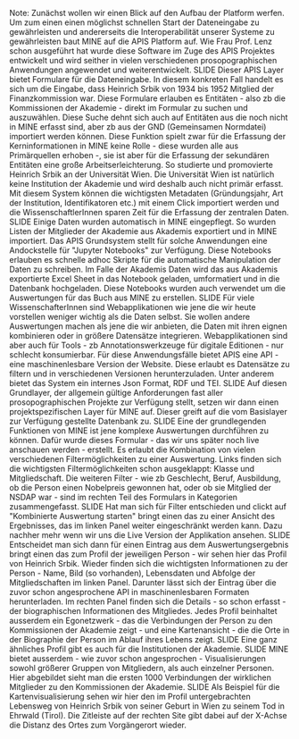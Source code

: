 <span class="fragment step-fade-in-then-out"></span>
<span class="fragment step-fade-in-then-out"></span>
<span class="fragment step-fade-in-then-out"></span>
<span class="fragment step-fade-in-then-out"></span>
<span class="fragment step-fade-in-then-out"></span>
<span class="fragment step-fade-in-then-out"></span>
<span class="fragment step-fade-in-then-out"></span>
<span class="fragment step-fade-in-then-out"></span>
<span class="fragment step-fade-in-then-out"></span>
<span class="fragment step-fade-in-then-out"></span>

<div data-animate data-src="images/mine_system_layers.drawio.svg">
<!--
{ "setup": [
{ "element": "[id*='cell-']", "modifier": "opacity", "parameters": [ 0 ] },
{ "element": "#cell-5, #cell-3, #cell-4", "modifier": "opacity", "parameters": [ 1 ] }
],
"animation": [
[],
[{ "element": "#cell-13, #cell-12, #cell-18", "duration": 50, "modifier": "opacity", "parameters": [ 1 ] }, { "element": "#cell-13 > path, #cell-12 > path", "duration": 50, "modifier": "attr", "parameters": [ {"stroke": "#343aeb", "stroke-width": 2} ] }],
[{ "element": "#cell-20, #cell-14, #cell-15", "duration": 50, "modifier": "opacity", "parameters": [ 1 ] }, { "element": "#cell-18", "duration": 50, "modifier": "opacity", "parameters": [ 0.3 ] }, { "element": "#cell-14 > path, #cell-15 > path", "duration": 50, "modifier": "attr", "parameters": [ {"stroke": "#343aeb", "stroke-width": 2} ] }, { "element": "#cell-13 > path, #cell-12 > path", "duration": 50, "modifier": "attr", "parameters": [ {"stroke": "#000000", "stroke-width": 1} ] }],
[{ "element": "#cell-7, #cell-6, #cell-19", "duration": 50, "modifier": "opacity", "parameters": [ 1 ] }, { "element": "#cell-20", "duration": 50, "modifier": "opacity", "parameters": [ 0.3 ] }, { "element": "#cell-7 > path, #cell-6 > path", "duration": 50, "modifier": "attr", "parameters": [ {"stroke": "#343aeb", "stroke-width": 2} ] }, { "element": "#cell-14 > path, #cell-15 > path", "duration": 50, "modifier": "attr", "parameters": [ {"stroke": "#000000", "stroke-width": 1} ] }],
[{ "element": "#cell-22, #cell-24, #cell-23", "duration": 50, "modifier": "opacity", "parameters": [ 1 ] }, { "element": "#cell-19", "duration": 50, "modifier": "opacity", "parameters": [ 0.3 ] }, { "element": "#cell-7 > path, #cell-6 > path", "duration": 50, "modifier": "attr", "parameters": [ {"stroke": "#000000", "stroke-width": 1} ] }],
[{ "element": "#cell-27, #cell-25", "duration": 50, "modifier": "opacity", "parameters": [ 1 ] }, { "element": "#cell-25 > path", "duration": 50, "modifier": "attr", "parameters": [ {"stroke": "#343aeb", "stroke-width": 2} ] }],
[{ "element": "#cell-29", "duration": 50, "modifier": "opacity", "parameters": [ 1 ] }, { "element": "#cell-27", "duration": 50, "modifier": "opacity", "parameters": [ 0.3 ] }],
[{ "element": "#cell-35, #cell-33", "duration": 50, "modifier": "opacity", "parameters": [ 1 ] }, { "element": "#cell-29", "duration": 50, "modifier": "opacity", "parameters": [ 0.3 ] }, { "element": "#cell-33 > path", "duration": 50, "modifier": "attr", "parameters": [ {"stroke": "#343aeb", "stroke-width": 2} ] }, { "element": "#cell-25 > path", "duration": 50, "modifier": "attr", "parameters": [ {"stroke": "#000000", "stroke-width": 1} ] }],
[{ "element": "#cell-38", "duration": 50, "modifier": "opacity", "parameters": [ 1 ] }, { "element": "#cell-35", "duration": 50, "modifier": "opacity", "parameters": [ 0.3 ] }],
[{ "element": "#cell-44, #cell-40", "duration": 50, "modifier": "opacity", "parameters": [ 1 ] }, { "element": "#cell-38", "duration": 50, "modifier": "opacity", "parameters": [ 0.3 ] }, { "element": "#cell-40 > path", "duration": 50, "modifier": "attr", "parameters": [ {"stroke": "#343aeb", "stroke-width": 2} ] }, { "element": "#cell-33 > path", "duration": 50, "modifier": "attr", "parameters": [ {"stroke": "#000000", "stroke-width": 1}]}],
[{ "element": "#cell-45", "duration": 50, "modifier": "opacity", "parameters": [ 1 ] }, { "element": "#cell-44", "duration": 50, "modifier": "opacity", "parameters": [ 0.3 ] }]
]
}
-->
</div>
<!--
<button onclick="RevealAnimate.play();this.blur();return false;">Play</button>
<button onclick="RevealAnimate.pause();this.blur();return false;">Pause</button>
<button onclick="RevealAnimate.seek(500);this.blur();return false;">Seek 500</button>
-->

Note:
    Zunächst wollen wir einen Blick auf den Aufbau der Platform werfen.
    Um zum einen einen möglichst schnellen Start der Dateneingabe zu gewährleisten und andererseits die Interoperabilität unserer Systeme zu gewährleisten baut MINE auf die APIS Platform auf. Wie Frau Prof. Lenz schon ausgeführt hat wurde diese Software im Zuge des APIS Projektes entwickelt und wird seither in vielen verschiedenen prosopographischen Anwendungen angewendet und weiterentwickelt.
    SLIDE
    Dieser APIS Layer bietet Formulare für die Dateneingabe. In diesem konkreten Fall handelt es sich um die Eingabe, dass Heinrich Srbik von 1934 bis 1952 Mitglied der Finanzkommission war. Diese Formulare erlauben es Entitäten - also zb die Kommissionen der Akademie - direkt im Formular zu suchen und auszuwählen. Diese Suche dehnt sich auch auf Entitäten aus die noch nicht in MINE erfasst sind, aber zb aus der GND (Gemeinsamen Normdatei) importiert werden können. Diese Funktion spielt zwar für die Erfassung der Kerninformationen in MINE keine Rolle - diese wurden alle aus Primärquellen erhoben -, sie ist aber für die Erfassung der sekundären Entitäten eine große Arbeitserleichterung. So studierte und promovierte Heinrich Srbik an der Universität Wien. Die Universität Wien ist natürlich keine Institution der Akademie und wird deshalb auch nicht primär erfasst. Mit diesem System können die wichtigsten Metadaten (Gründungsjahr, Art der Institution, Identifikatoren etc.) mit einem Click importiert werden und die WissenschaftlerInnen sparen Zeit für die Erfassung der zentralen Daten.
    SLIDE
    Einige Daten wurden automatisch in MINE eingepflegt. So wurden Listen der Mitglieder der Akademie aus Akademis exportiert und in MINE importiert. Das APIS Grundsystem stellt für solche Anwendungen eine Andockstelle für "Jupyter Notebooks" zur Verfügung. Diese Notebooks erlauben es schnelle adhoc Skripte für die automatische Manipulation der Daten zu schreiben. Im Falle der Akademis Daten wird das aus Akademis exportierte Excel Sheet in das Notebook geladen, umformatiert und in die Datenbank hochgeladen. Diese Notebooks wurden auch verwendet um die Auswertungen für das Buch aus MINE zu erstellen.
    SLIDE
    Für viele WissenschafterInnen sind Webapplikationen wie jene die wir heute vorstellen weniger wichtig als die Daten selbst. Sie wollen andere Auswertungen machen als jene die wir anbieten, die Daten mit ihren eignen kombinieren oder in größere Datensätze integrieren. Webapplikationen sind aber auch für Tools - zb Annotationswerkzeuge für digitale Editionen - nur schlecht konsumierbar. Für diese Anwendungsfälle bietet APIS eine API - eine maschinenlesbare Version der Website. Diese erlaubt es Datensätze zu filtern und in verschiedenen Versionen herunterzuladen. Unter anderem bietet das System ein internes Json Format, RDF und TEI.
    SLIDE
    Auf diesen Grundlayer, der allgemein gültige Anforderungen fast aller prosopographischen Projekte zur Verfügung stellt, setzen wir dann einen projektspezifischen Layer für MINE auf. Dieser greift auf die vom Basislayer zur Verfügung gestellte Datenbank zu.
    SLIDE
    Eine der grundlegenden Funktionen von MINE ist jene komplexe Auswertungen durchführen zu können. Dafür wurde dieses Formular - das wir uns später noch live anschauen werden - erstellt. Es erlaubt die Kombination von vielen verschiedenen Filtermöglichkeiten zu einer Auswertung. Links finden sich die wichtigsten Filtermöglichkeiten schon ausgeklappt: Klasse und Mitgliedschaft. Die weiteren Filter - wie zb Geschlecht, Beruf, Ausbildung, ob die Person einen Nobelpreis gewonnen hat, oder ob sie Mitglied der NSDAP war - sind im rechten Teil des Formulars in Kategorien zusammengefasst.
    SLIDE
    Hat man sich für Filter entschieden und clickt auf "Kombinierte Auswertung starten" bringt einen das zu einer Ansicht des Ergebnisses, das im linken Panel weiter eingeschränkt werden kann. Dazu nachher mehr wenn wir uns die Live Version der Applikation ansehen.
    SLIDE
    Entscheidet man sich dann für einen Eintrag aus dem Auswertungsergebnis bringt einen das zum Profil der jeweiligen Person - wir sehen hier das Profil von Heinrich Srbik. Wieder finden sich die wichtigsten Informationen zu der Person - Name, Bild (so vorhanden), Lebensdaten und Abfolge der Mitgliedschaften im linken Panel. Darunter lässt sich der Eintrag über die zuvor schon angesprochene API in maschinenlesbaren Formaten herunterladen. Im rechten Panel finden sich die Details - so schon erfasst - der biographischen Informationen des Mitgliedes. Jedes Profil beinhaltet ausserdem ein Egonetzwerk - das die Verbindungen der Person zu den Kommissionen der Akademie zeigt - und eine Kartenansicht - die die Orte in der Biographie der Person im Ablauf ihres Lebens zeigt.
    SLIDE
    Eine ganz ähnliches Profil gibt es auch für die Institutionen der Akademie.
    SLIDE
    MINE bietet ausserdem - wie zuvor schon angesprochen - Visualisierungen sowohl größerer Gruppen von Mitgliedern, als auch einzelner Personen. Hier abgebildet sieht man die ersten 1000 Verbindungen der wirklichen Mitglieder zu den Kommissionen der Akademie.
    SLIDE
    Als Beispiel für die Kartenvisualisierung sehen wir hier den im Profil untergebrachten Lebensweg von Heinrich Srbik von seiner Geburt in Wien zu seinem Tod in Ehrwald (Tirol). Die Zitleiste auf der rechten Site gibt dabei auf der X-Achse die Distanz des Ortes zum Vorgängerort wieder.



